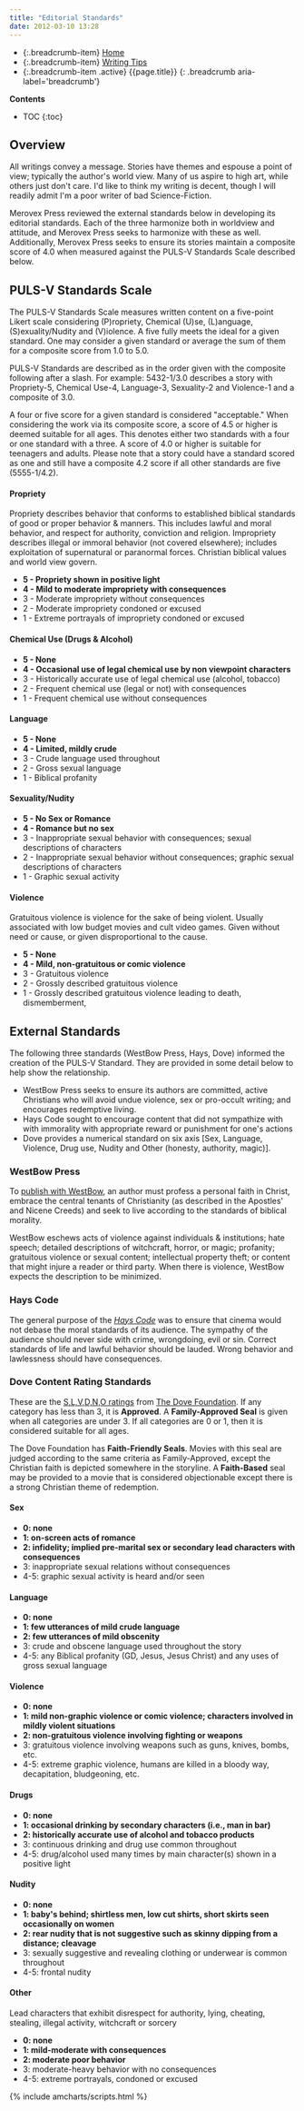 ```yaml
---
title: "Editorial Standards"
date: 2012-03-10 13:28
---
```


* {:.breadcrumb-item} [Home](/)
* {:.breadcrumb-item} [Writing Tips](/writing-tips/)
* {:.breadcrumb-item .active} {{page.title}}
{: .breadcrumb aria-label='breadcrumb'}

**Contents**

* TOC
{:toc}

## Overview

All writings convey a message. Stories have themes and espouse a point of view; typically the author's world view. Many of us aspire to high art, while others just don't care. I'd like to think my writing is decent, though I will readily admit I'm a poor writer of bad Science-Fiction.

Merovex Press reviewed the external standards below in developing its editorial standards. Each of the three harmonize both in worldview and attitude, and Merovex Press seeks to harmonize with these as well. Additionally, Merovex Press seeks to ensure its stories maintain a composite score of 4.0 when measured against the PULS-V Standards Scale described below.

## PULS-V Standards Scale

The PULS-V Standards Scale measures written content on a five-point Likert scale considering (P)ropriety, Chemical (U)se, (L)anguage, (S)exuality/Nudity and (V)iolence. A five fully meets the ideal for a given standard. One may consider a given standard or average the sum of them for a composite score from 1.0 to 5.0.

PULS-V Standards are described as in the order given with the composite following after a slash. For example: 5432-1/3.0 describes a story with Propriety-5, Chemical Use-4, Language-3, Sexuality-2 and Violence-1 and a composite of 3.0.

A four or five score for a given standard is considered "acceptable." When considering the work via its composite score, a score of 4.5 or higher is deemed suitable for all ages. This denotes either two standards with a four or one standard with a three. A score of 4.0 or higher is suitable for teenagers and adults. Please note that a story could have a standard scored as one and still have a composite 4.2 score if all other standards are five (5555-1/4.2).

#### Propriety

Propriety describes behavior that conforms to established biblical standards of good or proper behavior & manners. This includes lawful and moral behavior, and respect for authority, conviction and religion. Impropriety describes illegal or immoral behavior (not covered elsewhere); includes exploitation of supernatural or paranormal forces. Christian biblical values and world view govern.

* **5 - Propriety shown in positive light**
* **4 - Mild to moderate impropriety with consequences**
* 3 - Moderate impropriety without consequences
* 2 - Moderate impropriety condoned or excused
* 1 - Extreme portrayals of impropriety condoned or excused

#### Chemical Use (Drugs & Alcohol)

* **5 - None**
* **4 - Occasional use of legal chemical use by non viewpoint characters**
* 3 - Historically accurate use of legal chemical use (alcohol, tobacco)
* 2 - Frequent chemical use (legal or not) with consequences
* 1 - Frequent chemical use without consequences

#### Language

* **5 - None**
* **4 - Limited, mildly crude**
* 3 - Crude language used throughout
* 2 - Gross sexual language
* 1 - Biblical profanity 

#### Sexuality/Nudity

* **5 - No Sex or Romance**
* **4 - Romance but no sex**
* 3 - Inappropriate sexual behavior with consequences; sexual descriptions of characters
* 2 - Inappropriate sexual behavior without consequences; graphic sexual descriptions of characters
* 1 - Graphic sexual activity

#### Violence

Gratuitous violence is violence for the sake of being violent. Usually associated with low budget movies and cult video games. Given without need or cause, or given disproportional to the cause.

* **5 - None**
* **4 - Mild, non-gratuitous or comic violence**
* 3 - Gratuitous violence
* 2 - Grossly described gratuitous violence
* 1 - Grossly described gratuitous violence leading to death, dismemberment, 

## External Standards

The following three standards (WestBow Press, Hays, Dove) informed the creation of the PULS-V Standard. They are provided in some detail below to help show the relationship.

* WestBow Press seeks to ensure its authors are committed, active Christians who will avoid undue violence, sex or pro-occult writing; and encourages redemptive living.
* Hays Code sought to encourage content that did not sympathize with with immorality with appropriate reward or punishment for one's actions
* Dove provides a numerical standard on six axis [Sex, Language, Violence, Drug use, Nudity and Other (honesty, authority, magic)].

### WestBow Press

To [publish with WestBow](http://web.archive.org/web/20160404220022/http://www.westbowpress.com/AboutUs/EditorialStandards.aspx), an author must profess a personal faith in Christ, embrace the central tenants of Christianity (as described in the Apostles' and Nicene Creeds) and seek to live according to the standards of biblical morality.

WestBow eschews acts of violence against individuals & institutions; hate speech; detailed descriptions of witchcraft, horror, or magic; profanity; gratuitous violence or sexual content; intellectual property theft; or content that might injure a reader or third party. When there is violence, WestBow expects the description to be minimized.

### Hays Code

The general purpose of the *[Hays Code](/hays-code/)* was to ensure that cinema would not debase the moral standards of its audience. The sympathy of the audience should never side with crime, wrongdoing, evil or sin. Correct standards of life and lawful behavior should be lauded. Wrong behavior and lawlessness should have consequences.

### Dove Content Rating Standards

These are the [S,L,V,D,N,O ratings](http://www.dove.org/external/ajax-post.php?p=13080) from [The Dove Foundation](http://www.dove.org/). If any category has less than 3, it is **Approved**. A **Family-Approved Seal** is given when all categories are under 3. If all categories are 0 or 1, then it is considered suitable for all ages.

The Dove Foundation has **Faith-Friendly Seals**. Movies with this seal are judged according to the same criteria as Family-Approved, except the Christian faith is depicted somewhere in the storyline. A **Faith-Based** seal may be provided to a movie that is considered objectionable except there is a strong Christian theme of redemption.

#### Sex

* **0:	  none**
* **1:	  on-screen acts of romance**
* **2:	  infidelity; implied pre-marital sex or secondary lead characters with consequences**
* 3:	  inappropriate sexual relations without consequences
* 4-5:	graphic sexual activity is heard and/or seen

#### Language

* **0:	 none**
* **1:	 few utterances of mild crude language**
* **2:	few utterances of mild obscenity**
* 3:	 crude and obscene language used throughout the story
* 4-5:	 any Biblical profanity (GD, Jesus, Jesus Christ) and any uses of gross sexual language

#### Violence

* **0:	 none**
* **1:	 mild non-graphic violence or comic violence; characters involved in mildly violent situations**
* **2:	 non-gratuitous violence involving fighting or weapons**
* 3:	  gratuitous violence involving weapons such as guns, knives, bombs, etc.
* 4-5:	 extreme graphic violence, humans are killed in a bloody way, decapitation, bludgeoning, etc.

#### Drugs

* **0:	 none**
* **1:	 occasional drinking by secondary characters (i.e., man in bar)**
* **2:	 historically accurate use of alcohol and tobacco products**
* 3:	 continuous drinking and drug use common throughout
* 4-5:	 drug/alcohol used many times by main character(s) shown in a positive light

#### Nudity

* **0:	 none**
* **1:	 baby's behind; shirtless men, low cut shirts, short skirts seen occasionally on women**
* **2:	 rear nudity that is not suggestive such as skinny dipping from a distance; cleavage**
* 3:	 sexually suggestive and revealing clothing or underwear is common throughout
* 4-5:	 frontal nudity

#### Other

Lead characters that exhibit disrespect for authority, lying, cheating, stealing, illegal activity, witchcraft or sorcery

* **0:	 none**
* **1:	 mild-moderate with consequences**
* **2:	 moderate poor behavior**
* 3:	 moderate-heavy behavior with no consequences
* 4-5:	 extreme portrayals, condoned or excused

{% include amcharts/scripts.html %}
<!-- Chart code -->
<script>
var chart = AmCharts.makeChart( "chartdiv", {
  "type": "radar",
  "theme": "light",
  "dataProvider": [ {
    "standard": "Propriety",
    "score": 4
  }, {
    "standard": "ChemUse",
    "score": 4
  }, {
    "standard": "Language",
    "score": 5
  }, {
    "standard": "Sex/Nudity",
    "score": 5
  }, {
    "standard": "Violence",
    "score": 3
  }],
  "valueAxes": [ {
    "gridType": "circles",
    "maximum": 5,
    "axisTitleOffset": 20,
    "minimum": 1,
    "axisAlpha": 0.15
  } ],
  "startDuration": 2,
  "graphs": [ {
    "balloonText": "[[value]] score of beer per year",
    "bullet": "round",
    "lineThickness": 2,
    "valueField": "score"
  } ],
  "categoryField": "standard",
  "export": {
    "enabled": true
  }
} );
</script>

<!-- HTML -->
<div id="chartdiv" style="
height: 600px;
width: 600px;
"></div>

* Parochialism---created for the safely defined boundaries of a certain community.
* Promote strong values.
* Teach a lesson
* Happy Ending, Good prevails over evil
* Adhere to a code of decency---this is changing & some are getting edgier (especially in terms of violence & blood & gore), but there are still boundaries that won’t be crossed, especially in regards to sexuality and language.
* Typical remarks from readers: Christian books leave me feeling hopeful, I enjoy getting a lesson about how to live out
